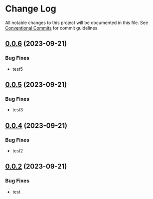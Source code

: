 # Change Log

All notable changes to this project will be documented in this file.
See [Conventional Commits](https://conventionalcommits.org) for commit guidelines.

## [0.0.6](https://github.com/theo-mesnil/github-actions/compare/v0.0.1...V0.0.2) (2023-09-21)

### Bug Fixes

- test5

## [0.0.5](https://github.com/theo-mesnil/github-actions/compare/v0.0.1...V0.0.2) (2023-09-21)

### Bug Fixes

- test3

## [0.0.4](https://github.com/theo-mesnil/github-actions/compare/v0.0.1...V0.0.2) (2023-09-21)

### Bug Fixes

- test2

## [0.0.2](https://github.com/theo-mesnil/github-actions/compare/v0.0.1...V0.0.2) (2023-09-21)

### Bug Fixes

- test
